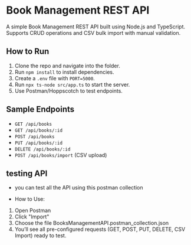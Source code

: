 #  Book Management REST API

A simple Book Management REST API built using Node.js and TypeScript. Supports CRUD operations and CSV bulk import with manual validation.

##  How to Run

1. Clone the repo and navigate into the folder.
2. Run `npm install` to install dependencies.
3. Create a `.env` file with `PORT=5000`.
4. Run `npx ts-node src/app.ts` to start the server.
5. Use Postman/Hoppscotch to test endpoints.

##  Sample Endpoints

- `GET /api/books`
- `GET /api/books/:id`
- `POST /api/books`
- `PUT /api/books/:id`
- `DELETE /api/books/:id`
- `POST /api/books/import` (CSV upload)

## testing API

- you can test all the API using this postman collection

- How to Use:
1. Open Postman
2. Click "Import"
3. Choose the file BooksManagementAPI.postman_collection.json
4. You’ll see all pre-configured requests (GET, POST, PUT, DELETE, CSV Import) ready to test.

